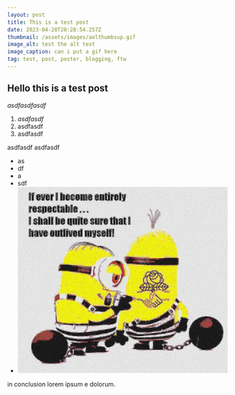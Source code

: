 ```yaml
---
layout: post
title: This is a test post
date: 2023-04-28T20:28:54.257Z
thumbnail: /assets/images/aolthumbsup.gif
image_alt: test the alt text
image_caption: can i put a gif here
tag: test, post, poster, blogging, ftw
---
```

## H﻿ello this is a test post

*a﻿sdfasdfasdf*

1. *a﻿sdfasdf*
2. a﻿sdfasdf
3. a﻿sdfasdf

a﻿sdfasdf asdfasdf

* a﻿s
* d﻿f
* a﻿
* s﻿df
* ![](/assets/images/dsa_minions.jpg)

i﻿n conclusion lorem ipsum e dolorum.